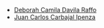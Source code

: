 * [Deborah Camila Davila Raffo](mailto:camdavilaraffo@gmail.com)
* [Juan Carlos Carbajal Ipenza](mailto:jccipenza@inf.ufrgs.br)

